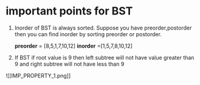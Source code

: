 # important points for BST

1. Inorder of BST is always sorted. Suppose you have preorder,postorder then you can find inorder by sorting preorder or postorder.
	>
	**preorder** = [8,5,1,7,10,12]
	**inorder** =[1,5,7,8,10,12]
	
	
2. If BST if root value is 9 then left subtree will not have value greater than 9 and right subtree will not have less than 9

![[IMP_PROPERTY_1.png]]